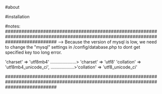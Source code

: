 #about


#installation


#notes:
###################################################################################################################################
--> Because the version of mysql is low, we need to change the "mysql" settings in  /config/database.php to dont get specified key too long error.

'charset' => 'utf8mb4'             .....................> 'charset' => 'utf8'
'collation' => 'utf8mb4_unicode_ci', ...................>'collation' => 'utf8_unicode_ci'

###################################################################################################################################